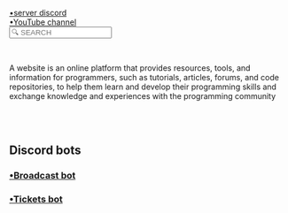 <html>
<head>

  <a href="https://discord.com/invite/hAyveBFb">•server discord</a><br>
  <a href="https://youtube.com/@ayoub_kobra_ff?si=nQyarPNhHvr3rWIK">•YouTube channel</a><br>
  <input type="sarch" placeholder="🔍 SEARCH" id="myInput" disable title="type a name" onkeyup="myFuncrion()"/>
  
  <meta http-equiv="CONTENT-TYPE" content="text/html; charset=UTF-8">
  <title>jé.blue</title>
  <link rel="icon" href="Gggggggg.icon"/>
</head>
<body>
  
<style>
    body {
      background-image: url('Picsart_24-05-16_20-56-54-582.jpg');
      
    }
  </style>
 <br> <p>A website is an online platform that provides resources, tools, and information for programmers, such as tutorials, articles, forums, and code repositories, to help them learn and develop their programming skills and exchange knowledge and experiences with the programming community</p><br>
  <br>
  <h2>Discord bots</h2>
  <a href="https://bleu1js.github.io/Broadcast-bot.-js-/"><h3>•Broadcast bot</h3></a>
  <a href="https://bleu1js.github.io/Ticket-bot"><h3>•Tickets bot</h3></a>
  
</body>
</html>

